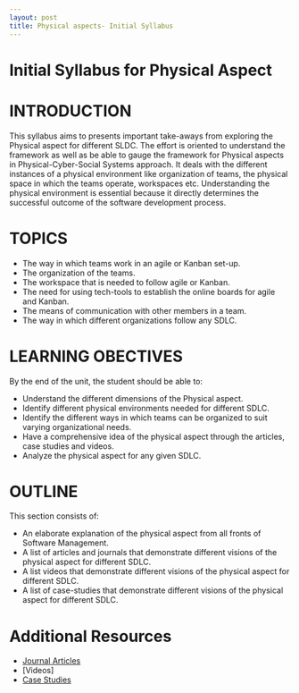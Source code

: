 ```yaml
---
layout: post
title: Physical aspects- Initial Syllabus
---
```


Initial Syllabus for Physical Aspect
==========================================

# INTRODUCTION

This syllabus aims to presents important take-aways from exploring the Physical aspect for different SLDC. 
The effort is oriented to understand the framework as well as be able to gauge the framework for Physical aspects in Physical-Cyber-Social Systems approach. 
It deals with the different instances of a physical environment like organization of teams, the physical space in which the teams operate, workspaces etc.
Understanding the physical environment is essential because it directly determines the successful outcome of the software development process. 

# TOPICS

  - The way in which teams work in an agile or Kanban set-up.
  -	The organization of the teams.
  -	The workspace that is needed to follow agile or Kanban.
  -	The need for using tech-tools to establish the online boards for agile and Kanban.
  -	The means of communication with other members in a team.
  -	The way in which different organizations follow any SDLC.

# LEARNING OBECTIVES

By the end of the unit, the student should be able to:

  -	Understand the different dimensions of the Physical aspect.
  -	Identify different physical environments needed for different SDLC.
  -	Identify the different ways in which teams can be organized to suit varying organizational needs.
  -	Have a comprehensive idea of the physical aspect through the articles, case studies and videos.
  -	Analyze the physical aspect for any given SDLC.

# OUTLINE 

This section consists of:	

  -	An elaborate explanation of the physical aspect from all fronts of Software Management.
  -	A list of articles and journals that demonstrate different visions of the physical aspect for different SDLC.
  -	A list videos that demonstrate different visions of the physical aspect for different SDLC.
  -	A list of case-studies that demonstrate different visions of the physical aspect for different SDLC.
    
# Additional Resources

  - [Journal Articles](http://css566.github.io/2016/04/28/PhysicalAspects_Articles.html)
  - [Videos] 
  - [Case Studies](http://css566.github.io/2016/04/28/PhysicalAspects_CaseStudies.html)
        
